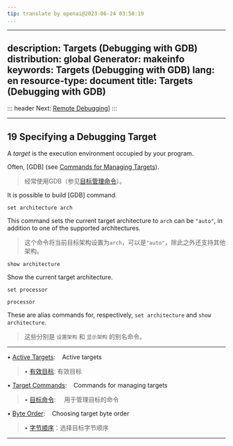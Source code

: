 ```yaml
---
tip: translate by openai@2023-06-24 03:50:19
...
```

---
description: Targets (Debugging with GDB)
distribution: global
Generator: makeinfo
keywords: Targets (Debugging with GDB)
lang: en
resource-type: document
title: Targets (Debugging with GDB)
---
::: header
Next: [Remote Debugging](Remote-Debugging.html#Remote-Debugging)]
:::

---

## 19 Specifying a Debugging Target

A *target* is the execution environment occupied by your program.


Often, [GDB] (see [Commands for Managing Targets](Target-Commands.html#Target-Commands)).

> 经常使用GDB（参见[目标管理命令](Target-Commands.html#Target-Commands)）。

It is possible to build [GDB] command.

`set architecture arch`


This command sets the current target architecture to `arch` can be `"auto"`, in addition to one of the supported architectures.

> 这个命令将当前目标架构设置为`arch`，可以是`"auto"`，除此之外还支持其他架构。

`show architecture`

Show the current target architecture.

`set processor`

`processor`


These are alias commands for, respectively, `set architecture` and `show architecture`.

> 这些分别是 `设置架构` 和 `显示架构` 的别名命令。

---


• [Active Targets](Active-Targets.html#Active-Targets):           Active targets

> • [有效目标](Active-Targets.html#Active-Targets): 有效目标

• [Target Commands](Target-Commands.html#Target-Commands):        Commands for managing targets

> • [目标命令](Target-Commands.html#Target-Commands):       用于管理目标的命令

• [Byte Order](Byte-Order.html#Byte-Order):                       Choosing target byte order

> • [字节顺序](Byte-Order.html#Byte-Order)：选择目标字节顺序

---
